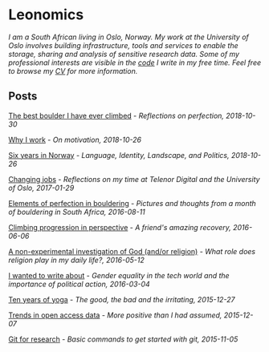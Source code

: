 
# Leonomics

_I am a South African living in Oslo, Norway. My work at the University of Oslo involves building infrastructure, tools and services to enable the storage, sharing and analysis of sensitive research data. Some of my professional interests are visible in the [code](https://github.com/leondutoit) I write in my free time. Feel free to browse my [CV](http://leonomics.com/cv.html) for more information._

## Posts

[The best boulder I have ever climbed](http://leonomics.com/the-best-boulder-ive-ever-climbed.html) - _Reflections on perfection, 2018-10-30_

[Why I work](http://leonomics.com/why-i-work.html) - _On motivation, 2018-10-26_

[Six years in Norway](http://leonomics.com/six-years-in-norway.html) - _Language, Identity, Landscape, and Politics, 2018-10-26_

[Changing jobs](http://leonomics.com/changing-jobs.html) -
_Reflections on my time at Telenor Digital and the University of Oslo, 2017-01-29_

[Elements of perfection in bouldering](http://leonomics.com/elements-of-perfection-in-bouldering.html) - _Pictures and thoughts from a month of bouldering in South Africa, 2016-08-11_

[Climbing progression in perspective](http://leonomics.com/climbing-progression-in-perspective.html) - _A friend's amazing recovery, 2016-06-06_

[A non-experimental investigation of God (and/or religion)](http://leonomics.com/a-non-experimental-investigation-of-god.html) - _What role does religion play in my daily life?, 2016-05-12_

[I wanted to write about](http://leonomics.com/i-wanted-to-write-about.html) - _Gender equality in the tech world and the importance of political action, 2016-03-04_

[Ten years of yoga](http://leonomics.com/ten-years-of-yoga.html) - _The good, the bad and the irritating, 2015-12-27_

[Trends in open access data](http://leonomics.com/trends-in-open-data.html) - _More positive than I had assumed, 2015-12-07_

[Git for research](http://leonomics.com/git-for-research.html) - _Basic commands to get started with git, 2015-11-05_
